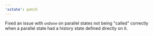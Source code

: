 ```yaml
---
'xstate': patch
---
```


Fixed an issue with `onDone` on parallel states not being "called" correctly when a parallel state had a history state defined directly on it.
